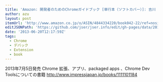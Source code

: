 ```yaml
---
title: 'Amazon: 開発者のためのChromeガイドブック [単行本（ソフトカバー）]: 吉川 徹, あんどうやすし, 田中 洋一郎, 小松 健作'
author: azu
layout: post
itemUrl: 'http://www.amazon.co.jp/o/ASIN/4844334220/book042-22/ref=nosim'
editJSONPath: 'https://github.com/jser/jser.info/edit/gh-pages/data/2013/06/index.json'
date: '2013-06-20T12:17:59Z'
tags:
  - Chrome
  - デバック
  - Extension
  - book
---
```

2013年7月5日発売
Chrome 拡張、アプリ、packaged apps 、Chrome Dev Toolsについての書籍
http://www.impressjapan.jp/books/1111101184
